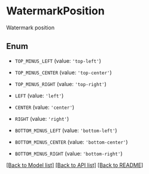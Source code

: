# WatermarkPosition

Watermark position

## Enum

* `TOP_MINUS_LEFT` (value: `'top-left'`)

* `TOP_MINUS_CENTER` (value: `'top-center'`)

* `TOP_MINUS_RIGHT` (value: `'top-right'`)

* `LEFT` (value: `'left'`)

* `CENTER` (value: `'center'`)

* `RIGHT` (value: `'right'`)

* `BOTTOM_MINUS_LEFT` (value: `'bottom-left'`)

* `BOTTOM_MINUS_CENTER` (value: `'bottom-center'`)

* `BOTTOM_MINUS_RIGHT` (value: `'bottom-right'`)

[[Back to Model list]](../README.md#documentation-for-models) [[Back to API list]](../README.md#documentation-for-api-endpoints) [[Back to README]](../README.md)


